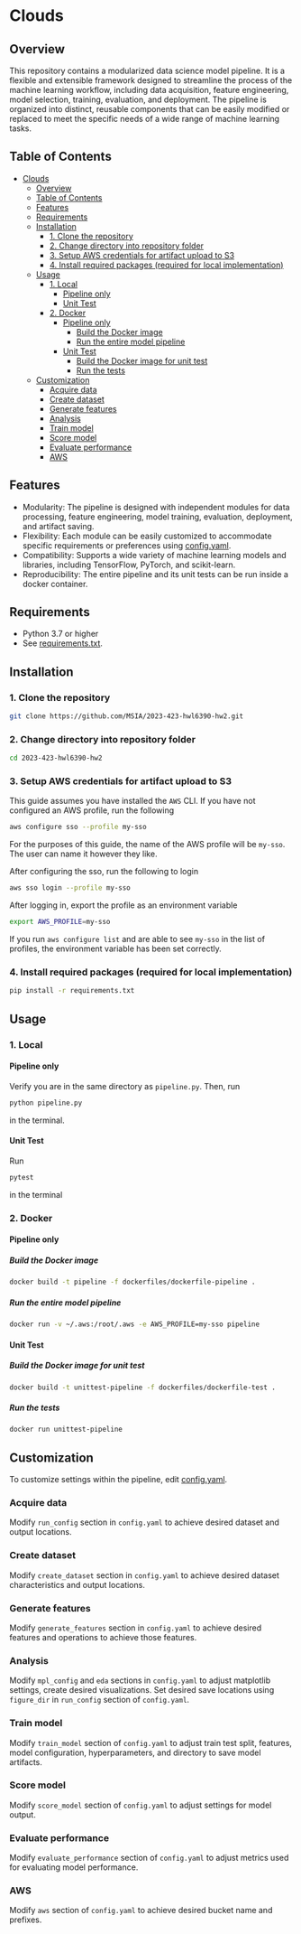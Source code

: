 # Clouds

## Overview

This repository contains a modularized data science model pipeline. It is a flexible and extensible framework designed to streamline the process of the machine learning workflow, including data acquisition, feature engineering, model selection, training, evaluation, and deployment. The pipeline is organized into distinct, reusable components that can be easily modified or replaced to meet the specific needs of a wide range of machine learning tasks.

## Table of Contents

- [Clouds](#clouds)
  - [Overview](#overview)
  - [Table of Contents](#table-of-contents)
  - [Features](#features)
  - [Requirements](#requirements)
  - [Installation](#installation)
    - [1. Clone the repository](#1-clone-the-repository)
    - [2. Change directory into repository folder](#2-change-directory-into-repository-folder)
    - [3. Setup AWS credentials for artifact upload to S3](#3-setup-aws-credentials-for-artifact-upload-to-s3)
    - [4. Install required packages (required for local implementation)](#4-install-required-packages-required-for-local-implementation)
  - [Usage](#usage)
    - [1. Local](#1-local)
      - [Pipeline only](#pipeline-only)
      - [Unit Test](#unit-test)
    - [2. Docker](#2-docker)
      - [Pipeline only](#pipeline-only-1)
        - [Build the Docker image](#build-the-docker-image)
        - [Run the entire model pipeline](#run-the-entire-model-pipeline)
      - [Unit Test](#unit-test-1)
        - [Build the Docker image for unit test](#build-the-docker-image-for-unit-test)
        - [Run the tests](#run-the-tests)
  - [Customization](#customization)
    - [Acquire data](#acquire-data)
    - [Create dataset](#create-dataset)
    - [Generate features](#generate-features)
    - [Analysis](#analysis)
    - [Train model](#train-model)
    - [Score model](#score-model)
    - [Evaluate performance](#evaluate-performance)
    - [AWS](#aws)



## Features
- Modularity: The pipeline is designed with independent modules for data processing, feature engineering, model training, evaluation, deployment, and artifact saving.
- Flexibility: Each module can be easily customized to accommodate specific requirements or preferences using [config.yaml](config/config.yaml).
- Compatibility: Supports a wide variety of machine learning models and libraries, including TensorFlow, PyTorch, and scikit-learn. 
- Reproducibility: The entire pipeline and its unit tests can be run inside a docker container.

## Requirements
- Python 3.7 or higher
- See [requirements.txt](requirements.txt).

## Installation

### 1. Clone the repository

```bash
git clone https://github.com/MSIA/2023-423-hwl6390-hw2.git
```

### 2. Change directory into repository folder

```bash
cd 2023-423-hwl6390-hw2
```

### 3. Setup AWS credentials for artifact upload to S3

This guide assumes you have installed the `AWS` CLI. If you have not configured an AWS profile, run the following

```bash
aws configure sso --profile my-sso
```
For the purposes of this guide, the name of the AWS profile will be `my-sso`. The user can name it however they like.

After configuring the sso, run the following to login

```bash
aws sso login --profile my-sso
```

After logging in, export the profile as an environment variable

```bash
export AWS_PROFILE=my-sso
```

If you run `aws configure list` and are able to see `my-sso` in the list of profiles, the environment variable has been set correctly.

### 4. Install required packages (required for local implementation)

```bash
pip install -r requirements.txt
```

## Usage

### 1. Local

#### Pipeline only

Verify you are in the same directory as `pipeline.py`. Then, run

```bash
python pipeline.py
```
in the terminal.

#### Unit Test

Run

```bash
pytest
```
in the terminal

### 2. Docker

#### Pipeline only

##### Build the Docker image

```bash
docker build -t pipeline -f dockerfiles/dockerfile-pipeline .
```

##### Run the entire model pipeline

```bash
docker run -v ~/.aws:/root/.aws -e AWS_PROFILE=my-sso pipeline
```

#### Unit Test

##### Build the Docker image for unit test

```bash
docker build -t unittest-pipeline -f dockerfiles/dockerfile-test .
```

##### Run the tests

```bash
docker run unittest-pipeline
```

## Customization

To customize settings within the pipeline, edit [config.yaml](config/config.yaml).

### Acquire data

Modify `run_config` section in `config.yaml` to achieve desired dataset and output locations.

### Create dataset

Modify `create_dataset` section in `config.yaml` to achieve desired dataset characteristics and output locations.

### Generate features

Modify `generate_features` section in `config.yaml` to achieve desired features and operations to achieve those features.

### Analysis

Modify `mpl_config` and `eda` sections in `config.yaml` to adjust matplotlib settings, create desired visualizations. Set desired save locations using `figure_dir` in `run_config` section of `config.yaml`.

### Train model

Modify `train_model` section of `config.yaml` to adjust train test split, features, model configuration, hyperparameters, and directory to save model artifacts.

### Score model

Modify `score_model` section of `config.yaml` to adjust settings for model output.

### Evaluate performance

Modify `evaluate_performance` section of `config.yaml` to adjust metrics used for evaluating model performance.

### AWS

Modify `aws` section of `config.yaml` to achieve desired bucket name and prefixes.


